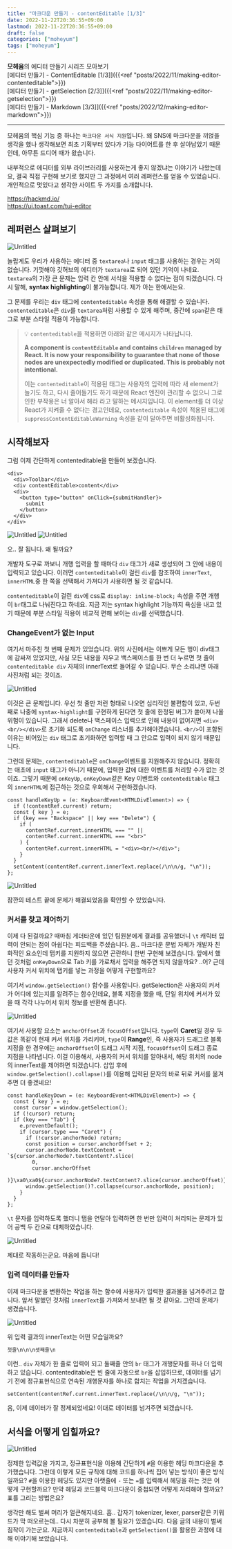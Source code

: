 ```yaml
---
title: "마크다운 만들기 - contentEditable [1/3]"
date: 2022-11-22T20:36:55+09:00
lastmod: 2022-11-22T20:36:55+09:00
draft: false
categories: ["moheyum"]
tags: ["moheyum"]
---
```


**모헤윰**의 에디터 만들기 시리즈 모아보기  
[에디터 만들기 - ContentEditable [1/3]]({{<ref "posts/2022/11/making-editor-contenteditable">}})  
[에디터 만들기 - getSelection [2/3]]({{<ref "posts/2022/11/making-editor-getselection">}})  
[에디터 만들기 - Markdown [3/3]]({{<ref "posts/2022/12/making-editor-markdown">}})

---

모헤윰의 핵심 기능 중 하나는 `마크다운 서식 지원`입니다. 왜 SNS에 마크다운을 끼얹을 생각을 했나 생각해보면 최초 기획부터 있다가 기능 다이어트를 한 후 살아남았기 때문인데, 아무튼 드디어 때가 왔습니다.

내부적으로 에디터를 외부 라이브러리를 사용하는게 좋지 않겠냐는 이야기가 나왔는데요, 결국 직접 구현해 보기로 했지만 그 과정에서 여러 레퍼런스를 얻을 수 있었습니다. 개인적으로 멋있다고 생각한 사이트 두 가지를 소개합니다.

https://hackmd.io/  
https://ui.toast.com/tui-editor

## 레퍼런스 살펴보기

![Untitled](/archived-blog/images/posts/2022/11/making-editor-contenteditable/md_editor_1_01.png)

놀랍게도 우리가 사용하는 에디터 중 `textarea`나 `input` 태그를 사용하는 경우는 거의 없습니다. 기껏해야 깃허브의 에디터가 `textarea`로 되어 있던 기억이 나네요. `textarea`의 가장 큰 문제는 입력 칸 안에 서식을 적용할 수 없다는 점이 되겠습니다. 다시 말해, **syntax highlighting**이 불가능합니다. 제가 아는 한에서는요.

그 문제를 우리는 `div` 태그에 `contenteditable` 속성을 통해 해결할 수 있습니다. `contenteditable`은 `div`를 `textarea`처럼 사용할 수 있게 해주며, 중간에 `span`같은 태그로 부분 스타일 적용이 가능합니다.

> 💡 `contenteditable`을 적용하면 아래와 같은 메시지가 나타납니다.
>
> **A component is `contentEditable` and contains `children` managed by React. It is now your responsibility to guarantee that none of those nodes are unexpectedly modified or duplicated. This is probably not intentional.**
>
> 이는 `contenteditable`이 적용된 태그는 사용자의 입력에 따라 새 element가 늘기도 하고, 다시 줄어들기도 하기 때문에 React 엔진이 관리할 수 없으니 그로 인한 부작용은 너 알아서 해라 라고 말하는 메시지입니다. 이 element를 더 이상 React가 지켜줄 수 없다는 경고인데요, `contenteditable` 속성이 적용된 태그에 `suppressContentEditableWarning` 속성을 같이 달아주면 비활성화됩니다.

## 시작해보자

그럼 이제 간단하게 contenteditable을 만들어 보겠습니다.

```tsx
<div>
  <div>Toolbar</div>
  <div contentEditable>content</div>
  <div>
    <button type="button" onClick={submitHandler}>
      submit
    </button>
  </div>
</div>
```

![Untitled](/archived-blog/images/posts/2022/11/making-editor-contenteditable/md_editor_1_02.png)
![Untitled](/archived-blog/images/posts/2022/11/making-editor-contenteditable/md_editor_1_03.png)

오.. 잘 됩니다. 왜 될까요?

개발자 도구로 까보니 개행 입력을 할 때마다 `div` 태그가 새로 생성되어 그 안에 내용이 입력되고 있습니다. 이러면 `contenteditable`이 걸린 `div`를 참조하여 `innerText`, `innerHTML`중 한 쪽을 선택해서 가져다가 사용하면 될 것 같습니다.

`contenteditable`이 걸린 `div`에 css로 `display: inline-block;` 속성을 주면 개행이 `br`태그로 나눠진다고 하네요. 지금 저는 syntax highlight 기능까지 욕심을 내고 있기 때문에 부분 스타일 적용이 비교적 편해 보이는 `div`를 선택했습니다.

### ChangeEvent가 없는 Input

여기서 마주친 첫 번째 문제가 있었습니다. 위의 사진에서는 이쁘게 모든 행이 div태그에 감싸져 있었지만, 사실 모든 내용을 지우고 백스페이스를 한 번 더 누르면 첫 줄이 `contenteditable div` 자체의 innerText로 들어갈 수 있습니다. 무슨 소리냐면 아래 사진처럼 되는 것이죠.

![Untitled](/archived-blog/images/posts/2022/11/making-editor-contenteditable/md_editor_1_04.png)

이것은 큰 문제입니다. 우선 첫 줄만 저런 형태로 나오면 심리적인 불편함이 있고, 두번째로 나중에 `syntax-highlight`를 구현하게 된다면 첫 줄에 한정된 버그가 쏟아져 나올 위험이 있습니다. 그래서 delete나 백스페이스 입력으로 인해 내용이 없어지면 `<div><br/></div>`로 초기화 되도록 `onChange` 리스너를 추가해야겠습니다. `<br/>`이 포함된 이유는 비어있는 `div` 태그로 초기화하면 입력할 때 그 안으로 입력이 되지 않기 때문입니다.

그런데 문제는, `contenteditable`은 `onChange`이벤트를 지원해주지 않습니다. 정확히는 애초에 `input` 태그가 아니기 때문에, 입력한 값에 대한 이벤트를 처리할 수가 없는 것이죠. 그렇기 때문에 `onKeyUp`, `onKeyDown`같은 Key 이벤트와 `contenteditable` 태그의 `innerHTML`에 접근하는 것으로 우회해서 구현하겠습니다.

```tsx
const handleKeyUp = (e: KeyboardEvent<HTMLDivElement>) => {
  if (!contentRef.current) return;
  const { key } = e;
  if (key === "Backspace" || key === "Delete") {
    if (
      contentRef.current.innerHTML === "" ||
      contentRef.current.innerHTML === "<br>"
    ) {
      contentRef.current.innerHTML = "<div><br/></div>";
    }
  }
  setContent(contentRef.current.innerText.replace(/\n\n/g, "\n"));
};
```

![Untitled](/archived-blog/images/posts/2022/11/making-editor-contenteditable/md_editor_1_05.png)

잠깐의 테스트 끝에 문제가 해결되었음을 확인할 수 있었습니다.

### 커서를 찾고 제어하기

이제 다 된걸까요? 때마침 게더타운에 있던 팀원분에게 결과를 공유했더니 `\t` 캐릭터 입력이 안되는 점이 아쉽다는 피드백을 주셨습니다. 음.. 마크다운 문법 자체가 개발자 친화적인 요소인데 탭키를 지원하지 않으면 곤란하니 한번 구현해 보겠습니다. 앞에서 했던 것처럼 `onKeyDown`으로 Tab 키를 가로채서 입력을 해주면 되지 않을까요? ..어? 근데 사용자 커서 위치에 탭키를 넣는 과정을 어떻게 구현할까요?

여기서 `window.getSelection()` 함수를 사용합니다. getSelection은 사용자의 커서가 어디에 있는지를 알려주는 함수인데요, 블록 지정을 했을 때, 단일 위치에 커서가 있을 때 각각 나누어서 위치 정보를 반환해 줍니다.

![Untitled](/archived-blog/images/posts/2022/11/making-editor-contenteditable/md_editor_1_06.png)

여기서 사용할 요소는 `anchorOffset`과 `focusOffset`입니다. `type`이 **Caret**일 경우 두 값은 똑같이 현재 커서 위치를 가리키며, `type`이 **Range**인, 즉 사용자가 드래그로 블록 지정을 한 경우에는 `anchorOffset`이 드래그 시작 지점, `focusOffset`이 드래그 종료 지점을 나타냅니다. 이걸 이용해서, 사용자의 커서 위치를 알아내서, 해당 위치의 node의 innerText를 제어하면 되겠습니다. 삽입 후에 `window.getSelection().collapse()`를 이용해 입력된 문자의 바로 뒤로 커서를 옮겨주면 더 좋겠네요!

```tsx
const handleKeyDown = (e: KeyboardEvent<HTMLDivElement>) => {
  const { key } = e;
  const cursor = window.getSelection();
  if (!cursor) return;
  if (key === "Tab") {
    e.preventDefault();
    if (cursor.type === "Caret") {
      if (!cursor.anchorNode) return;
      const position = cursor.anchorOffset + 2;
      cursor.anchorNode.textContent = `${cursor.anchorNode?.textContent?.slice(
        0,
        cursor.anchorOffset
      )}\xa0\xa0${cursor.anchorNode?.textContent?.slice(cursor.anchorOffset)}`;
      window.getSelection()?.collapse(cursor.anchorNode, position);
    }
  }
};
```

`\t` 문자를 입력하도록 했더니 탭을 연달아 입력하면 한 번만 입력이 처리되는 문제가 있어 공백 두 칸으로 대체하였습니다.

![Untitled](/archived-blog/images/posts/2022/11/making-editor-contenteditable/md_editor_1_07.png)

제대로 작동하는군요. 마음에 듭니다!

### 입력 데이터를 만들자

이제 마크다운을 변환하는 작업을 하는 함수에 사용자가 입력한 결과물을 넘겨주려고 합니다. 앞서 말했던 것처럼 `innerText`를 가져와서 보내면 될 것 같아요. 그런데 문제가 생겼습니다.

![Untitled](/archived-blog/images/posts/2022/11/making-editor-contenteditable/md_editor_1_08.png)

위 입력 결과의 innerText는 어떤 모습일까요?

```markdown
첫줄\n\n\n셋째줄\n
```

이런.. `div` 자체가 한 줄로 입력이 되고 둘째줄 안의 `br` 태그가 개행문자를 하나 더 입력하고 있습니다. contenteditable은 빈 줄에 자동으로 `br`을 삽입하므로, 데이터를 넘기기 전에 정규표현식으로 연속된 개행문자를 하나로 합치는 작업을 거치겠습니다.

```tsx
setContent(contentRef.current.innerText.replace(/\n\n/g, "\n"));
```

음, 이제 데이터가 잘 정제되었네요! 이대로 데이터를 넘겨주면 되겠습니다.

## 서식을 어떻게 입힐까요?

![Untitled](/archived-blog/images/posts/2022/11/making-editor-contenteditable/md_editor_1_09.png)

정제한 입력값을 가지고, 정규표현식을 이용해 간단하게 `#`을 이용한 헤딩 마크다운을 추가했습니다. 그런데 이렇게 모든 규칙에 대해 코드를 하나씩 집어 넣는 방식이 좋은 방식일까요? `#`을 이용한 헤딩도 있지만 아랫줄에 `-` 또는 `=`를 입력해서 헤딩을 하는 것은 어떻게 구현할까요? 만약 헤딩과 코드블럭 마크다운이 중첩되면 어떻게 처리해야 할까요? 표를 그리는 방법은요?

생각만 해도 벌써 머리가 얼큰해지네요. 흠.. 갑자기 tokenizer, lexer, parser같은 키워드가 막 떠오르는데.. 다시 차분히 공부해 볼 필요가 있겠습니다. 다음 글의 내용이 벌써 짐작이 가는군요. 지금까지 `contenteditable`과 `getSelection()`을 활용한 과정에 대해 이야기해 보았습니다.
